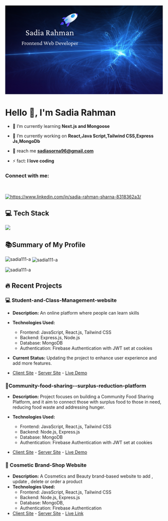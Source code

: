 ![Banner Image](https://raw.githubusercontent.com/sadia111-a/sadia111-a/main/Sadia%20Rahman.png)

<h1 align="left">Hello 👋, I'm Sadia Rahman</h1>

- 🌱 I’m currently learning **Next.js and Mongoose**

- 🔭 I’m currently working on **React,Java Script,Tailwind CSS,Express Js,MongoDb**

- 💌 reach me **sadiasorna96@gmail.com**

- ⚡ fact: **I love coding**

<h3 align="left">Connect with me:</h3> <br/>
<p align="left">
<a href="https://www.linkedin.com/in/sadia-rahman-sharna-8318362a3/" target="blank"><img align="center" src="https://raw.githubusercontent.com/rahuldkjain/github-profile-readme-generator/master/src/images/icons/Social/linked-in-alt.svg" alt="https://www.linkedin.com/in/sadia-rahman-sharna-8318362a3/" height="30" width="40" /></a>
</p>

## 💻 Tech Stack

<p align="left">
  <a href="https://skillicons.dev">
    <img src="https://skillicons.dev/icons?i=js,html,css,tailwind,nodejs,nextjs,mongodb,firebase,express" />
  </a>
</p>

## 📚Summary of My Profile

<p><img align="left" src="https://github-readme-stats.vercel.app/api/top-langs?username=sadia111-a&show_icons=true&locale=en&layout=compact" alt="sadia111-a" /></p>

<p>&nbsp;<img align="center" src="https://github-readme-stats.vercel.app/api?username=sadia111-a&show_icons=true&locale=en" alt="sadia111-a" /></p>

<p><img align="center" src="https://github-readme-streak-stats.herokuapp.com/?user=sadia111-a&" alt="sadia111-a" /></p>

## 🔥 Recent Projects

### 💻 Student-and-Class-Management-website

- **Description:** An online platform where
  people can learn skills
- **Technologies Used:**

  - Frontend: JavaScript, React.js, Tailwind CSS
  - Backend: Express.js, Node.js
  - Database: MongoDB
  - Authentication: Firebase Authentication with JWT set at cookies

- **Current Status:** Updating the project to enhance user experience and add more features.

- [Client Site](https://github.com/sadia111-a/Student-and-Class-Management-website) - [Server Site](https://github.com/sadia111-a/Student-and-Class-Management-website-server) - [Live Demo](http://melted-circle.surge.sh/)

### 🍴Community-food-sharing--surplus-reduction-platform

- **Description:** Project focuses on building a Community Food Sharing Platform, and it aim to connect those
  with surplus food to those in need, reducing food waste and addressing
  hunger.

- **Technologies Used:**
  - Frontend: JavaScript, React.js, Tailwind CSS
  - Backend: Node.js, Express.js
  - Database: MongoDB
  - Authentication: Firebase Authentication with JWT set at cookies
- [Client Site](https://github.com/sadia111-a/Community-food-sharing--surplus-reduction-platform) - [Server Site](https://github.com/sadia111-a/Community-food-sharing--surplus-reduction-platform-server) - [Live Demo](https://ugliest-war.surge.sh/)

### 💄 Cosmetic Brand-Shop Website

- **Description:** A Cosmetics and Beauty brand-based website to add , update , delete or order a product
- **Technologies Used:**
  - Frontend: JavaScript, React.js, Tailwind CSS
  - Backend: Node.js, Express.js
  - Database: MongoDB,
  - Authentication: Firebase Authentication
- [Client Site](https://github.com/sadia111-a/Brand-Shop-client) - [Server Site](https://github.com/sadia111-a/Brand-Shop-server) - [Live Link](https://direful-time.surge.sh/)
